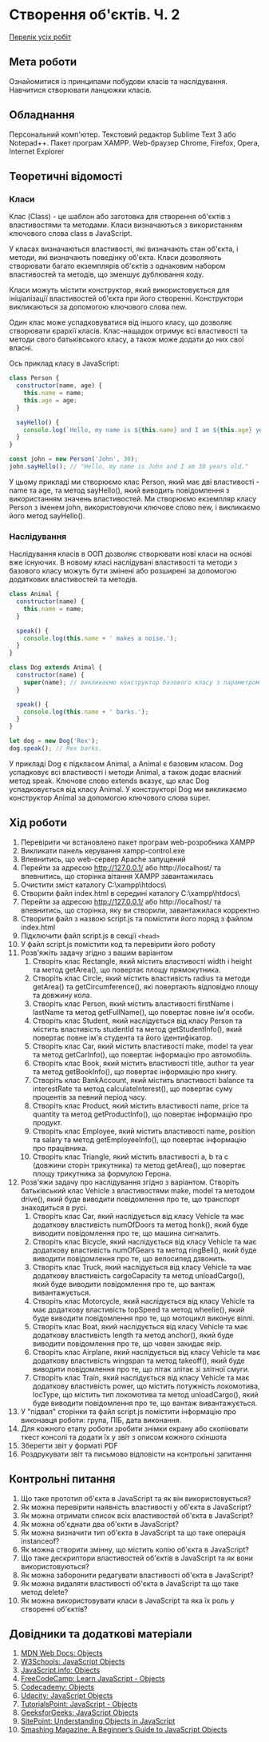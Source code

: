 # Створення об'єктів. Ч. 2

[Перелік усіх робіт](README.md)

## Мета роботи

Ознайомитися із принципами побудови класів та наслідування. Навчитися створювати ланцюжки класів.

## Обладнання

Персональний комп'ютер. Текстовий редактор Sublime Text 3 або Notepad++. Пакет програм XAMPP. Web-браузер Chrome, Firefox, Opera, Internet Explorer

## Теоретичні відомості

### Класи

Клас (Class) - це шаблон або заготовка для створення об'єктів з властивостями та методами. Класи визначаються з використанням ключового слова class в JavaScript.

У класах визначаються властивості, які визначають стан об'єкта, і методи, які визначають поведінку об'єкта. Класи дозволяють створювати багато екземплярів об'єктів з однаковим набором властивостей та методів, що зменшує дублювання коду.

Класи можуть містити конструктор, який використовується для ініціалізації властивостей об'єкта при його створенні. Конструктори викликаються за допомогою ключового слова new.

Один клас може успадковуватися від іншого класу, що дозволяє створювати єрархії класів. Клас-нащадок отримує всі властивості та методи свого батьківського класу, а також може додати до них свої власні.

Ось приклад класу в JavaScript:

```js
class Person {
  constructor(name, age) {
    this.name = name;
    this.age = age;
  }

  sayHello() {
    console.log(`Hello, my name is ${this.name} and I am ${this.age} years old.`);
  }
}

const john = new Person('John', 30);
john.sayHello(); // "Hello, my name is John and I am 30 years old."
```
У цьому прикладі ми створюємо клас Person, який має дві властивості - name та age, та метод sayHello(), який виводить повідомлення з використанням значень властивостей. Ми створюємо екземпляр класу Person з іменем john, використовуючи ключове слово new, і викликаємо його метод sayHello().

### Наслідування

Наслідування класів в ООП дозволяє створювати нові класи на основі вже існуючих. В новому класі наслідувані властивості та методи з базового класу можуть бути змінені або розширені за допомогою додаткових властивостей та методів.

```js
class Animal {
  constructor(name) {
    this.name = name;
  }

  speak() {
    console.log(this.name + ' makes a noise.');
  }
}

class Dog extends Animal {
  constructor(name) {
    super(name); // викликаємо конструктор базового класу з параметром name
  }

  speak() {
    console.log(this.name + ' barks.');
  }
}

let dog = new Dog('Rex');
dog.speak(); // Rex barks.
```

У прикладі Dog є підкласом Animal, а Animal є базовим класом. Dog успадковує всі властивості і методи Animal, а також додає власний метод speak. Ключове слово extends вказує, що клас Dog успадковується від класу Animal. У конструкторі Dog ми викликаємо конструктор Animal за допомогою ключового слова super.

## Хід роботи

1. Перевірити чи встановлено пакет програм web-розробника XAMPP
2. Викликати панель керування xampp-control.exe
3. Впевнитись, що web-сервер Apache запущений
4. Перейти за адресою http://127.0.0.1/ або http://localhost/ та впевнитись, що сторінка вітання XAMPP завантажилась
5. Очистити зміст каталогу C:\xampp\htdocs\
6. Створити файл index.html в середині каталогу C:\xampp\htdocs\
7. Перейти за адресою http://127.0.0.1/ або http://localhost/ та впевнитись, що сторінка, яку ви створили, завантажилася корректно
8. Створити файл з назвою script.js та помістити його поряд з файлом index.html
9. Підключити файл script.js в секції `<head>`
10. У файл script.js помістити код та перевірити його роботу
11. Розв'яжіть задачу згідно з вашим варіантом
    1.  Створіть клас Rectangle, який містить властивості width і height та метод getArea(), що повертає площу прямокутника.
    2.  Створіть клас Circle, який містить властивість radius та методи getArea() та getCircumference(), які повертають відповідно площу та довжину кола.
    3.  Створіть клас Person, який містить властивості firstName і lastName та метод getFullName(), що повертає повне ім'я особи.
    4.  Створіть клас Student, який наслідується від класу Person та містить властивість studentId та метод getStudentInfo(), який повертає повне ім'я студента та його ідентифікатор.
    5.  Створіть клас Car, який містить властивості make, model та year та метод getCarInfo(), що повертає інформацію про автомобіль.
    6.  Створіть клас Book, який містить властивості title, author та year та метод getBookInfo(), що повертає інформацію про книгу.
    7.  Створіть клас BankAccount, який містить властивості balance та interestRate та метод calculateInterest(), що повертає суму процентів за певний період часу.
    8.  Створіть клас Product, який містить властивості name, price та quantity та метод getProductInfo(), що повертає інформацію про продукт.
    9.  Створіть клас Employee, який містить властивості name, position та salary та метод getEmployeeInfo(), що повертає інформацію про працівника.
    10. Створіть клас Triangle, який містить властивості a, b та c (довжини сторін трикутника) та метод getArea(), що повертає площу трикутника за формулою Герона.
12. Розв'яжи задачу про наслідування згідно з варіантом.
    Створіть батьківський клас Vehicle з властивостями make, model та методом drive(), який буде виводити повідомлення про те, що транспорт знаходиться в русі.
    1. Створіть клас Car, який наслідується від класу Vehicle та має додаткову властивість numOfDoors та метод honk(), який буде виводити повідомлення про те, що машина сигналить.
    2. Створіть клас Bicycle, який наслідується від класу Vehicle та має додаткову властивість numOfGears та метод ringBell(), який буде виводити повідомлення про те, що велосипед дзвонить.
    3. Створіть клас Truck, який наслідується від класу Vehicle та має додаткову властивість cargoCapacity та метод unloadCargo(), який буде виводити повідомлення про те, що вантаж вивантажується.
    4. Створіть клас Motorcycle, який наслідується від класу Vehicle та має додаткову властивість topSpeed та метод wheelie(), який буде виводити повідомлення про те, що мотоцикл виконує віллі.
    5. Створіть клас Boat, який наслідується від класу Vehicle та має додаткову властивість length та метод anchor(), який буде виводити повідомлення про те, що човен закидає якір.
    6. Створіть клас Airplane, який наслідується від класу Vehicle та має додаткову властивість wingspan та метод takeoff(), який буде виводити повідомлення про те, що літак злітає зі злітної смуги.
    7. Створіть клас Train, який наслідується від класу Vehicle та має додаткову властивість power, що містить потужність локомотива, locType, що містить тип локомотива та метод unloadCargo(), який буде виводити повідомлення про те, що вантаж вивантажується.
13. У "підвал" сторінки та файл script.js помістити інформацію про виконавця роботи: група, ПІБ, дата виконання.
14. Для кожного етапу роботи зробити знімки екрану або скопіювати ткест консолі та додати їх у звіт з описом кожного скіншота
15. Зберегти звіт у форматі PDF
16. Роздрукувати звіт та письмово відповісти на контрольні запитання

## Контрольні питання

1. Що таке прототип об'єкта в JavaScript та як він використовується?
2. Як можна перевірити наявність властивості у об'єкта в JavaScript?
3. Як можна отримати список всіх властивостей об'єкта в JavaScript?
4. Як можна об'єднати два об'єкти в JavaScript?
5. Як можна визначити тип об'єкта в JavaScript та що таке операція instanceof?
6. Як можна створити змінну, що містить копію об'єкта в JavaScript?
7. Що таке дескриптори властивостей об'єктів в JavaScript та як вони використовуються?
8. Як можна заборонити редагувати властивості об'єкта в JavaScript?
9. Як можна видаляти властивості об'єкта в JavaScript та що таке метод delete?
10. Як можна використовувати класи в JavaScript та яка їх роль у створенні об'єктів?
    
## Довідники та додаткові матеріали

1. [MDN Web Docs: Objects](https://developer.mozilla.org/en-US/docs/Web/JavaScript/Reference/Global_Objects/Object)
2. [W3Schools: JavaScript Objects](https://www.w3schools.com/js/js_objects.asp)
3. [JavaScript.info: Objects](https://javascript.info/object)
4. [FreeCodeCamp: Learn JavaScript - Objects](https://www.freecodecamp.org/learn/javascript-algorithms-and-data-structures/basic-javascript/build-javascript-objects)
5. [Codecademy: Objects](https://www.codecademy.com/learn/introduction-to-javascript/modules/learn-javascript-objects)
6. [Udacity: JavaScript Objects](https://www.udacity.com/course/intro-to-javascript--ud803)
7. [TutorialsPoint: JavaScript - Objects](https://www.tutorialspoint.com/javascript/javascript_objects.htm)
8. [GeeksforGeeks: JavaScript Objects](https://www.geeksforgeeks.org/javascript-objects/)
9. [SitePoint: Understanding Objects in JavaScript](https://www.sitepoint.com/understanding-objects-in-javascript/)
10. [Smashing Magazine: A Beginner’s Guide to JavaScript Objects](https://www.smashingmagazine.com/2019/10/beginners-guide-javascript-objects/)
